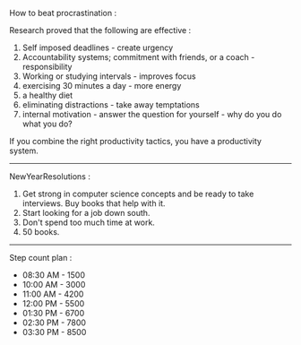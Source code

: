 How to beat procrastination :

Research proved that the following are effective : 
1. Self imposed deadlines - create urgency
1. Accountability systems; commitment with friends, or a coach - responsibility
1. Working or studying intervals - improves focus
1. exercising 30 minutes a day - more energy
1. a healthy diet
1. eliminating distractions - take away temptations
1. internal motivation - answer the question for yourself - why do you do what you do?

If you combine the right productivity tactics, you have a productivity system.

----------------------------------------------------------------------

NewYearResolutions :

1. Get strong in computer science concepts and be ready to take interviews. Buy books that help with it.
1. Start looking for a job down south.
1. Don't spend too much time at work.
1. 50 books.

----------------------------------------------------------------------

Step count plan : 

* 08:30 AM - 1500
* 10:00 AM - 3000
* 11:00 AM - 4200
* 12:00 PM - 5500
* 01:30 PM - 6700
* 02:30 PM - 7800
* 03:30 PM - 8500

